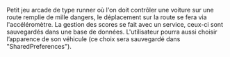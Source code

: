 Petit jeu arcade de type runner où l'on doit contrôler une voiture sur une route remplie de mille dangers, le déplacement sur la route se fera via l'accéléromètre.
La gestion des scores se fait avec un service, ceux-ci sont sauvegardés dans une base de données.
L'utilisateur pourra aussi choisir l’apparence de son véhicule (ce choix sera sauvegardé dans "SharedPreferences").
